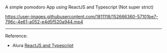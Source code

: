 A simple pomodoro App using ReactJS and Typescript (Not super strict)



https://user-images.githubusercontent.com/1811118/152666360-57101be7-796c-4e61-a052-e4d5f520a944.mp4




---

Reference:
* Alura [ReactJS and Typescript](https://cursos.alura.com.br/course/react-modernizando-escrever-typescript)
